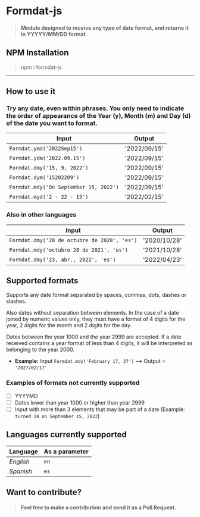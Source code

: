 # Formdat-js

>#### Module designed to receive any type of date format, and returns it in YYYYY/MM/DD format

## NPM Installation
> npm i formdat-js

----
## How to use it

### Try any date, even within phrases. You only need to indicate the order of appearance of the Year (y), Month (m) and Day (d) of the date you want to format.

| Input      | Output |
| ----------- | ----------- |
| ``Formdat.ymd('2022Sep15')``      | '2022/09/15'       |
| ``Formdat.ydm('2022.09.15')``   | '2022/09/15'        |
| ``Formdat.dmy('15, 9, 2022')``   | '2022/09/15'        |
| ``Formdat.dym('15202209')``   | '2022/09/15'        |
| ``Formdat.mdy('On September 15, 2022')``   | '2022/09/15'        |
| ``Formdat.myd('2 - 22 - 15')``   | '2022/02/15'        |

### Also in other languages

| Input      | Output |
| ----------- | ----------- |
| ``Formdat.dmy('28 de octubre de 2020', 'es')``      | '2020/10/28'       |
| ``Formdat.mdy('octubre 28 de 2021', 'es')``   | '2021/10/28'        |
| ``Formdat.dmy('23, abr., 2022', 'es')``   | '2022/04/23'        |

## Supported formats

Supports any date format separated by spaces, commas, dots, dashes or slashes.

Also dates without separation between elements. In the case of a date joined by numeric values only, they must have a format of 4 digits for the year, 2 digits for the month and 2 digits for the day.

Dates between the year 1000 and the year 2999 are accepted. If a date received contains a year format of less than 4 digits, it will be interpreted as belonging to the year 2000.
- **Example:** Input ``Formdat.mdy('February 17, 27')`` --> Output = ``'2027/02/17'``

### Examples of formats not currently supported

- [ ] YYYYMD
- [ ] Dates lower than year 1000 or higher than year 2999
- [ ] Input with more than 3 elements that may be part of a date (Example: ``turned 24 on September 15, 2022``)

## Languages currently supported

| Language      | As a parameter |
| ----------- | ----------- |
| *English*      | ``en``       |
| *Spanish*   | ``es``        |

## Want to contribute?

>#### Feel free to make a contribution and send it as a Pull Request.
